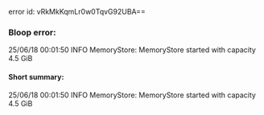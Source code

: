 error id: vRkMkKqmLr0w0TqvG92UBA==
### Bloop error:

25/06/18 00:01:50 INFO MemoryStore: MemoryStore started with capacity 4.5 GiB
#### Short summary: 

25/06/18 00:01:50 INFO MemoryStore: MemoryStore started with capacity 4.5 GiB